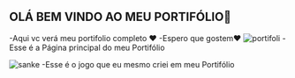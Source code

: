 ## OLÁ BEM VINDO AO MEU PORTIFÓLIO👋
   -Aqui vc verá meu portifolio completo ❤️
   -Espero que gostem❤️
![portifoli](https://user-images.githubusercontent.com/93685305/188761239-5cd51f4c-de1a-4379-82de-1de7fb59b7a9.png)
 -Esse é a Página principal do meu Portifólio
 
![sanke](https://user-images.githubusercontent.com/93685305/188761428-9fcaff0c-ce41-404b-b304-46333cd869cc.png)
 -Esse é o jogo que eu mesmo criei em meu Portifólio
 

